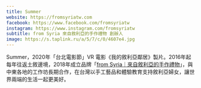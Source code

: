 ```yaml
---
title: Summer
website: https://fromsyriatw.com
facebook: https://www.facebook.com/fromsyriatw
instagram: https://www.instagram.com/fromsyriatw
subtitle: from Syria 來自敘利亞的手作禮物 創辦人
image: https://s.taplink.ru/a/5/7/c/0/4607e4.jpg
---
```


Summer，2020年「台北電影節」VR 電影《我的敘利亞鄰居》製片。2016年起每年往返土敘邊境，2018年成立品牌「[from Syria｜來自敘利亞的手作禮物](https://fromsyriatw.com)」，與中東各地的工作坊長期合作，在台灣以手工藝品和體驗教育支持敘利亞婦女，讓世界兩端的生活一起更美好。